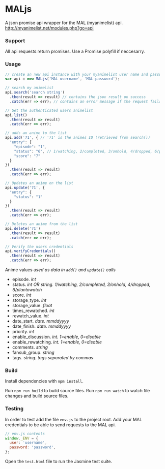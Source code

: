# MALjs

A json promise api wrapper for the MAL (myanimelist) api. http://myanimelist.net/modules.php?go=api

### Support
All api requests return promises. Use a Promise polyfill if neccesarry.

### Usage

```js
// create an new api instance with your myanimelist user name and password
var api = new MALjs('MAL username', 'MAL password');

// search my animelist
api.search('search string')
  .then(result => result) // contains the json result on success
  .catch(err => err); // contains an error message if the request fails

// Get the authenticated users animelist
api.list()
  .then(result => result)
  .catch(err => err);

// adds an anime to the list
api.add('71', { // '71' is the animes ID (retrieved from search())
  "entry": {
    "episode": "1",
    "status": "6", // 1/watching, 2/completed, 3/onhold, 4/dropped, 6/plantowatch
    "score": "7"
  }
})
  .then(result => result)
  .catch(err => err);

// Updates an anime on the list
api.update('71', {
  "entry": {
    "status": "1"
  }
})
  .then(result => result)
  .catch(err => err);

// Deletes an anime from the list
api.delete('71')
  .then(result => result)
  .catch(err => err);

// Verify the users credentials
api.verifyCredentials()
  .then(result => result)
  .catch(err => err);

```

Anime values *used as data in `add()` and `update()` calls*
- episode. *int*
- status. *int OR string. 1/watching, 2/completed, 3/onhold, 4/dropped, 6/plantowatch*
- score. *int*
- storage_type. *int*
- storage_value. *float*
- times_rewatched. *int*
- rewatch_value. *int*
- date_start. *date. mmddyyyy*
- date_finish. *date. mmddyyyy*
- priority. *int*
- enable_discussion. *int. 1=enable, 0=disable*
- enable_rewatching. *int. 1=enable, 0=disable*
- comments. *string*
- fansub_group. *string*
- tags. *string. tags separated by commas*

### Build

Install dependencies with `npm install`.

Run `npm run build` to build source files.
Run `npm run watch` to watch file changes and build source files.

### Testing

In order to test add the file `env.js` to the project root. Add your MAL credentials to be able to send requests to the MAL api.

```js
// env.js contents
window._ENV = {
  user: 'username',
  password: 'password',
};
```

Open the `test.html` file to run the Jasmine test suite.
